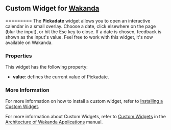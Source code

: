 ## Custom Widget for [Wakanda](http://wakanda.org)
=========
The __Pickadate__ widget allows you to open an interactive calendar in a small overlay. Choose a date, click elsewhere on the page (blur the input), or hit the Esc key to close. If a date is chosen, feedback is shown as the input's value. Feel free to work with this widget, it's now available on Wakanda.

### Properties
This widget has the following property:

  * __value__: defines the current value of Pickadate.
  
### More Information
For more information on how to install a custom widget, refer to [Installing a Custom Widget](http://doc.wakanda.org/WakandaStudio0/help/Title/en/page3869.html#1027761).

For more information about Custom Widgets, refer to [Custom Widgets](http://doc.wakanda.org/Wakanda0.v5/help/Title/en/page3863.html "Custom Widgets") in the [Architecture of Wakanda Applications](http://doc.wakanda.org/Wakanda0.v5/help/Title/en/page3844.html "Architecture of Wakanda Applications") manual.
